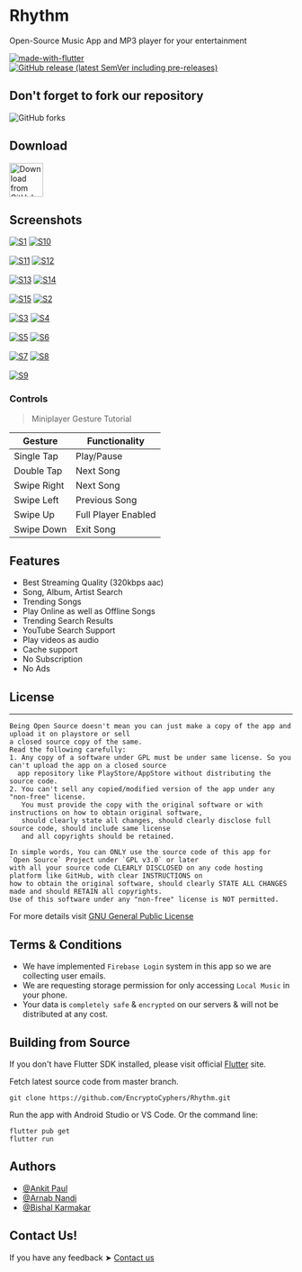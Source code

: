 
# Rhythm 

Open-Source Music App and MP3 player for your entertainment


[![made-with-flutter](https://img.shields.io/badge/Made%20with-Flutter-1f425f.svg)](https://flutter.dev/)
[![GitHub release (latest SemVer including pre-releases)](https://img.shields.io/github/v/release/EncryptoCyphers/Rhythm?include_prereleases)](https://github.com/EncryptoCyphers/Rhythm/releases/download/V1/Rhythm-v8a-release.apk)

## Don't forget to fork our repository

![GitHub forks](https://img.shields.io/github/forks/EncryptoCyphers/Rhythm?style=plastic)
## Download

[<img src="https://img.shields.io/badge/GitHub-181717?logo=github&logoColor=white"
     alt="Download from GitHub"
     height="60">](https://github.com/EncryptoCyphers/Rhythm/releases)
    
## Screenshots
<a href="https://postimages.org/" target="_blank"><img src="https://i.postimg.cc/3wfg1xfj/S1.png" alt="S1"/></a> <a href="https://postimages.org/" target="_blank"><img src="https://i.postimg.cc/ZntvsB8N/S10.png" alt="S10"/></a><br/><br/>
<a href="https://postimages.org/" target="_blank"><img src="https://i.postimg.cc/zBRRkSg5/S11.png" alt="S11"/></a> <a href="https://postimages.org/" target="_blank"><img src="https://i.postimg.cc/qqshPJw5/S12.png" alt="S12"/></a><br/><br/>
<a href="https://postimages.org/" target="_blank"><img src="https://i.postimg.cc/WpgkF8Vw/S13.png" alt="S13"/></a> <a href="https://postimages.org/" target="_blank"><img src="https://i.postimg.cc/GhRskDhw/S14.png" alt="S14"/></a><br/><br/>
<a href="https://postimages.org/" target="_blank"><img src="https://i.postimg.cc/jdhnvjLW/S15.png" alt="S15"/></a> <a href="https://postimages.org/" target="_blank"><img src="https://i.postimg.cc/qRt25HWP/S2.png" alt="S2"/></a><br/><br/>
<a href="https://postimages.org/" target="_blank"><img src="https://i.postimg.cc/tTLF0mjY/S3.png" alt="S3"/></a> <a href="https://postimages.org/" target="_blank"><img src="https://i.postimg.cc/fRBXWbs4/S4.png" alt="S4"/></a><br/><br/>
<a href="https://postimages.org/" target="_blank"><img src="https://i.postimg.cc/0N4wmHrc/S5.png" alt="S5"/></a> <a href="https://postimages.org/" target="_blank"><img src="https://i.postimg.cc/ZqnNWhYW/S6.png" alt="S6"/></a><br/><br/>
<a href="https://postimages.org/" target="_blank"><img src="https://i.postimg.cc/vHw53jhK/S7.png" alt="S7"/></a> <a href="https://postimages.org/" target="_blank"><img src="https://i.postimg.cc/CLCktN6x/S8.png" alt="S8"/></a><br/><br/>
<a href="https://postimages.org/" target="_blank"><img src="https://i.postimg.cc/QdX1rTRk/S9.png" alt="S9"/></a> 

### Controls
> Miniplayer Gesture Tutorial

| Gesture     | Functionality|
| ----------- | ----------- |
| Single Tap      | Play/Pause     |
| Double Tap   | Next Song       |
| Swipe Right   | Next Song      |
| Swipe Left  | Previous Song    |
| Swipe Up   | Full Player Enabled  |
| Swipe Down  | Exit Song      |

## Features

- Best Streaming Quality (320kbps aac)
- Song, Album, Artist Search
- Trending Songs
- Play Online as well as Offline Songs
- Trending Search Results
- YouTube Search Support
- Play videos as audio
- Cache support
- No Subscription
- No Ads

## License
---
```
Being Open Source doesn't mean you can just make a copy of the app and upload it on playstore or sell
a closed source copy of the same.
Read the following carefully:
1. Any copy of a software under GPL must be under same license. So you can't upload the app on a closed source
  app repository like PlayStore/AppStore without distributing the source code.
2. You can't sell any copied/modified version of the app under any "non-free" license.
   You must provide the copy with the original software or with instructions on how to obtain original software,
   should clearly state all changes, should clearly disclose full source code, should include same license
   and all copyrights should be retained.

In simple words, You can ONLY use the source code of this app for `Open Source` Project under `GPL v3.0` or later
with all your source code CLEARLY DISCLOSED on any code hosting platform like GitHub, with clear INSTRUCTIONS on
how to obtain the original software, should clearly STATE ALL CHANGES made and should RETAIN all copyrights.
Use of this software under any "non-free" license is NOT permitted.
```
For more details visit [GNU General Public License](https://github.com/EncryptoCyphers/Rhythm/blob/master/LICENSE.md)

## Terms & Conditions
- We have implemented `Firebase Login` system in this app so we are collecting user emails. 
- We are requesting storage permission for only accessing `Local Music` in your phone.
- Your data is `completely safe` & `encrypted` on our servers & will not be distributed at any cost.

## Building from Source

If you don't have Flutter SDK installed, please visit official [Flutter](https://flutter.dev/) site.

Fetch latest source code from master branch.

```
git clone https://github.com/EncryptoCyphers/Rhythm.git
```

Run the app with Android Studio or VS Code. Or the command line:

```
flutter pub get
flutter run
```


## Authors

- [@Ankit Paul](https://github.com/Ankit-AP-Paul)
- [@Arnab Nandi](https://github.com/arnab7070)
- [@Bishal Karmakar](https://github.com/BishalK007)


## Contact Us!

If you have any feedback ➤ [Contact us](https://forms.gle/5RbJEDzrVn5HWEZKA)


